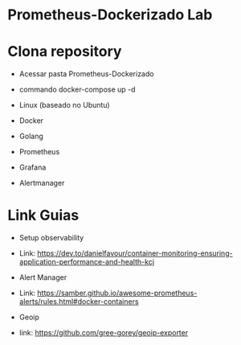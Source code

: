 # Prometheus-Dockerizado Lab

# Clona repository

- Acessar pasta Prometheus-Dockerizado
- commando docker-compose up -d

- Linux (baseado no Ubuntu)
- Docker
- Golang
- Prometheus
- Grafana
- Alertmanager

# Link Guias

- Setup observability
- Link: https://dev.to/danielfavour/container-monitoring-ensuring-application-performance-and-health-kcj

- Alert Manager
- Link: https://samber.github.io/awesome-prometheus-alerts/rules.html#docker-containers

- Geoip
- link: https://github.com/gree-gorey/geoip-exporter
